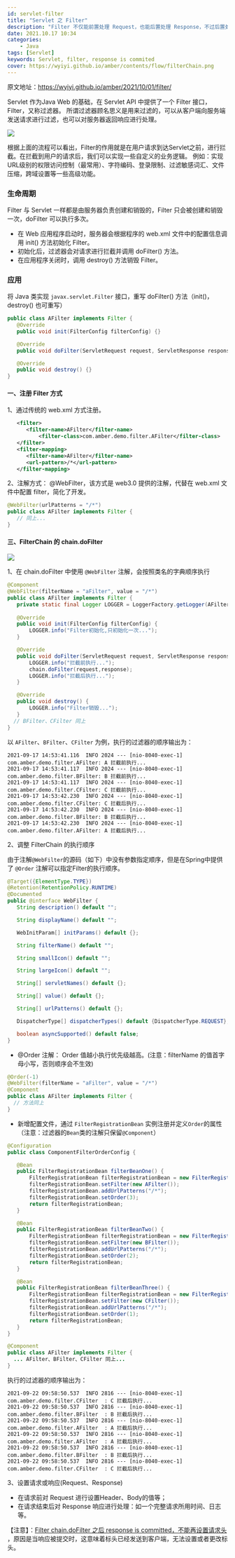 ```yaml
---
id: servlet-filter
title: "Servlet 之 Filter"
description: "Filter 不仅能前置处理 Request，也能后置处理 Response，不过后置处理时，要注意 Response 一旦被提交了，就不能再被修改了"
date: 2021.10.17 10:34
categories:
    - Java
tags: [Servlet]
keywords: Servlet, filter, response is commited
cover: https://wyiyi.github.io/amber/contents/flow/filterChain.png
---
```


原文地址：https://wyiyi.github.io/amber/2021/10/01/filter/

Servlet 作为Java Web 的基础，在 Servlet API 中提供了一个 Filter 接口，Filter，又称过滤器。 
所谓过滤器顾名思义是用来过滤的，可以从客户端向服务端发送请求进行过滤，也可以对服务器返回响应进行处理。
 
![](https://wyiyi.github.io/amber/contents/flow/filter.png)
 
根据上面的流程可以看出，Filter的作用就是在用户请求到达Servlet之前，进行拦截。在拦截到用户的请求后，我们可以实现一些自定义的业务逻辑。
例如：实现URL级别的权限访问控制（最常用）、字符编码、登录限制、过滤敏感词汇、文件压缩，跨域设置等一些高级功能。
 
### 生命周期
 Filter 与 Servlet 一样都是由服务器负责创建和销毁的，Filter 只会被创建和销毁一次，doFilter 可以执行多次。
 - 在 Web 应用程序启动时，服务器会根据程序的 web.xml 文件中的配置信息调用 init() 方法初始化 Filter。
 - 初始化后，过滤器会对请求进行拦截并调用 doFilter() 方法。
 - 在应用程序关闭时，调用 destroy() 方法销毁 Filter。
 
 ### 应用
 将 Java 类实现 `javax.servlet.Filter` 接口，重写 doFilter() 方法（init()，destroy() 也可重写）
 ```java
public class AFilter implements Filter {
    @Override
    public void init(FilterConfig filterConfig) {}

    @Override
    public void doFilter(ServletRequest request, ServletResponse response, FilterChain chain) {}

    @Override
    public void destroy() {}
}
 ```
 #### 一、注册 Filter 方式
 1、通过传统的 web.xml 方式注册。
 ```xml
    <filter>
       <filter-name>AFilter</filter-name>
           <filter-class>com.amber.demo.filter.AFilter</filter-class>
    </filter>
    <filter-mapping>
       <filter-name>AFilter</filter-name>
       <url-pattern>/*</url-pattern>
    </filter-mapping>
 ```
 2、注解方式： @WebFilter，该方式是 web3.0 提供的注解，代替在 web.xml 文件中配置 filter，简化了开发。
```java
@WebFilter(urlPatterns = "/*")
public class AFilter implements Filter {
   // 同上...
}
```
 
 #### 三、FilterChain 的 chain.doFilter
 ![](https://wyiyi.github.io/amber/contents/flow/filterChain.png)
 
1、在 chain.doFilter 中使用 `@WebFilter` 注解，会按照类名的字典顺序执行

 ```java
@Component
@WebFilter(filterName = "aFilter", value = "/*")
public class AFilter implements Filter {
    private static final Logger LOGGER = LoggerFactory.getLogger(AFilter.class);
    
    @Override
    public void init(FilterConfig filterConfig) {
        LOGGER.info("Filter初始化,只初始化一次...");
    }

    @Override
    public void doFilter(ServletRequest request, ServletResponse response, FilterChain chain) throws IOException, ServletException {
        LOGGER.info("拦截前执行...");
        chain.doFilter(request,response);
        LOGGER.info("拦截后执行...");
    }

    @Override
    public void destroy() {
        LOGGER.info("Filter销毁...");
    }
   // BFilter、CFilter 同上
}
 ```

以 `AFilter`、`BFilter`、`CFilter` 为例，执行的过滤器的顺序输出为：
 ```text
2021-09-17 14:53:41.116  INFO 2024 --- [nio-8040-exec-1] com.amber.demo.filter.AFilter: A 拦截前执行...
2021-09-17 14:53:41.117  INFO 2024 --- [nio-8040-exec-1] com.amber.demo.filter.BFilter: B 拦截前执行...
2021-09-17 14:53:41.117  INFO 2024 --- [nio-8040-exec-1] com.amber.demo.filter.CFilter: C 拦截前执行...
2021-09-17 14:53:42.230  INFO 2024 --- [nio-8040-exec-1] com.amber.demo.filter.CFilter: C 拦截后执行...
2021-09-17 14:53:42.230  INFO 2024 --- [nio-8040-exec-1] com.amber.demo.filter.BFilter: B 拦截后执行...
2021-09-17 14:53:42.230  INFO 2024 --- [nio-8040-exec-1] com.amber.demo.filter.AFilter: A 拦截后执行...
 ```

2、调整 FilterChain 的执行顺序

由于注解`@WebFilter`的源码（如下）中没有参数指定顺序，但是在Spring中提供了 `@Order` 注解可以指定Filter的执行顺序。

 ```java
@Target({ElementType.TYPE})
@Retention(RetentionPolicy.RUNTIME)
@Documented
public @interface WebFilter {
    String description() default "";

    String displayName() default "";

    WebInitParam[] initParams() default {};

    String filterName() default "";

    String smallIcon() default "";

    String largeIcon() default "";

    String[] servletNames() default {};

    String[] value() default {};

    String[] urlPatterns() default {};

    DispatcherType[] dispatcherTypes() default {DispatcherType.REQUEST};

    boolean asyncSupported() default false;
}
 ```
-  @Order 注解： Order 值越小执行优先级越高。(注意：filterName 的值首字母小写，否则顺序会不生效)
 ```java
@Order(-1)
@WebFilter(filterName = "aFilter", value = "/*")
@Component
public class AFilter implements Filter {
   // 方法同上
}
 ```

- 新增配置文件，通过 `FilterRegistrationBean` 实例注册并定义`Order`的属性（注意：过滤器的`Bean`类的注解只保留`@Component`）
 ```java
@Configuration
public class ComponentFilterOrderConfig {

    @Bean
    public FilterRegistrationBean filterBeanOne() {
        FilterRegistrationBean filterRegistrationBean = new FilterRegistrationBean();
        filterRegistrationBean.setFilter(new AFilter());
        filterRegistrationBean.addUrlPatterns("/*");
        filterRegistrationBean.setOrder(3);
        return filterRegistrationBean;
    }

    @Bean
    public FilterRegistrationBean filterBeanTwo() {
        FilterRegistrationBean filterRegistrationBean = new FilterRegistrationBean();
        filterRegistrationBean.setFilter(new BFilter());
        filterRegistrationBean.addUrlPatterns("/*");
        filterRegistrationBean.setOrder(2);
        return filterRegistrationBean;
    }

    @Bean
    public FilterRegistrationBean filterBeanThree() {
        FilterRegistrationBean filterRegistrationBean = new FilterRegistrationBean();
        filterRegistrationBean.setFilter(new CFilter());
        filterRegistrationBean.addUrlPatterns("/*");
        filterRegistrationBean.setOrder(1);
        return filterRegistrationBean;
    }
}
 ```
 ```java
@Component
public class AFilter implements Filter {
   ... AFilter、BFilter、CFilter 同上...
}
 ```

执行的过滤器的顺序输出为：
 ```text
2021-09-22 09:58:50.537  INFO 2816 --- [nio-8040-exec-1] com.amber.demo.filter.CFilter  : C 拦截后执行...
2021-09-22 09:58:50.537  INFO 2816 --- [nio-8040-exec-1] com.amber.demo.filter.BFilter  : B 拦截后执行...
2021-09-22 09:58:50.537  INFO 2816 --- [nio-8040-exec-1] com.amber.demo.filter.AFilter  : A 拦截后执行...
2021-09-22 09:58:50.537  INFO 2816 --- [nio-8040-exec-1] com.amber.demo.filter.AFilter  : A 拦截后执行...
2021-09-22 09:58:50.537  INFO 2816 --- [nio-8040-exec-1] com.amber.demo.filter.BFilter  : B 拦截后执行...
2021-09-22 09:58:50.537  INFO 2816 --- [nio-8040-exec-1] com.amber.demo.filter.CFilter  : C 拦截后执行...
 ```
  
3、设置请求或响应(Request、Response)
- 在请求前对 Request 进行设置Header、Body的值等；
- 在请求结束后对 Response 响应进行处理：如一个完整请求所用时间、日志等。
  
【注意】：[Filter chain.doFilter 之后 response is committed，不能再设置请求头](https://stackoverflow.com/questions/2030152/cannot-set-header-in-jsp-response-already-committed)
，原因是当响应被提交时，这意味着标头已经发送到客户端，无法设置或者更改标头。
